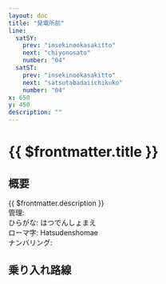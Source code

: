 ```yaml
---
layout: doc
title: "発電所前"
line:
  satSY:
    prev: "insekinookasakitto"
    next: "chiyonosato"
    number: "04"
  satST:
    prev: "insekinookasakitto"
    next: "satsutabadaiichikuko"
    number: "04"
x: 650
y: 450
description: ""
---
```


# {{ $frontmatter.title }}
<!-- ![駅の写真の説明](駅の写真のURL) -->

## 概要
{{ $frontmatter.description }}  
管理:   
ひらがな: はつでんしょまえ  
ローマ字: Hatsudenshomae  
ナンバリング: <Numberling />

## 乗り入れ路線
<LineInfo />